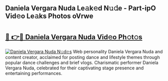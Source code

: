 ## Daniela Vergara Nuda Le𝚊k𝚎d N𝚞𝚍e - Part-ipO Vid𝚎o Le𝚊ks Photos oVrwe

# <h2><a href="http://fbfhq4s.evod.top/?m=Daniela+Vergara+Nuda">🔗 👉🔴 Daniela Vergara Nuda Vid𝚎o Ph𝚘t𝚘s</a></h2>

[![Daniela Vergara Nuda N𝚞d𝚎s](https://i.imgur.com/8V9OHl7.gif)](http://fbfhq4s.evod.top/?m=Daniela+Vergara+Nuda)
Web personality Daniela Vergara Nuda and content creator, acclaimed for posting dance and lifestyle themes through popular dance challenges and brief vlogs. Charismatic performer Daniela Vergara Nuda, celebrated for their captivating stage presence and entertaining performances. 
